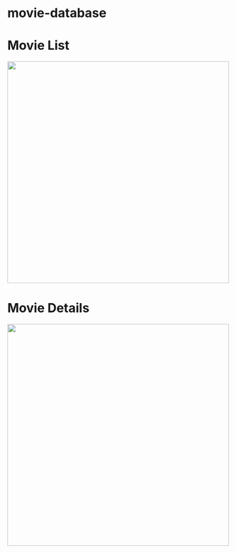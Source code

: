# movie-database

# Movie List
<img src="https://user-images.githubusercontent.com/37027388/203582223-8660e481-2b26-4f2e-8f7a-18b3f921b8f4.png" width="500">

# Movie Details
<img src="https://user-images.githubusercontent.com/37027388/203582250-1caaadbe-a7ac-462d-9180-c3a8450acff1.png" width="500">
